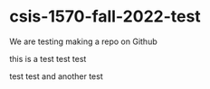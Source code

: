 # csis-1570-fall-2022-test


We are testing making a repo on Github

this is a test test test

test test and another test
